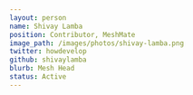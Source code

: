 ```yaml
---
layout: person
name: Shivay Lamba
position: Contributor, MeshMate
image_path: /images/photos/shivay-lamba.png
twitter: howdevelop
github: shivaylamba
blurb: Mesh Head
status: Active
---
```

